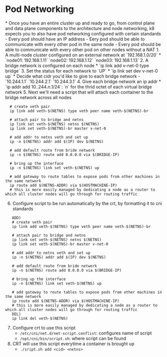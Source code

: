 <h1>Pod Networking</h1>
* Once you have an entire cluster up and ready to go, from control plane and data plane components to the architecture and node networking, k8 expects you to also have pod networking configured with certain standards
  - Every pod should have an IP address
  - Eery pod should be able to communicate with every other pod in the same node
  - Every pod should be able to communicate with every other pod on other nodes without a NAT
1. A multi-node cluster configured on an external network at `192.168.1.0/20`
   * `node01: 192.168.1.11` `node02: 192.168.1.12` `node03: 192.168.1.13`
2. A bridge network is configured on each node 
   * `ip link add v-net-0 type bridge`
3. Set the status for each network to `UP`
   * `ip link set dev v-net-0 up`
   * Decide what cidr you'd like to give to each bridge network
     - `10.244.1.1` `10.244.2.1` `10.244.3.1`
4. Give each bridge network an ip addr
   * `ip addr add 10..244.n.1/24`: `n` for the thrid octet of each virtual bridge network
5. Next we'll need a script that will attach each container to the bridge network across all nodes
  
   ```console
     # create veth pair
     ip link add veth-$(NETNS) type veth peer name veth-$(NETNS)-br
     
     # attach pair to bridge and netns
     ip link set veth-$(NETNS) netns $(NETNS)
     ip link set veth-$(NETNS)-br master v-net-0
     
     # add addr to netns veth and set up
     ip -n $(NETNS) addr add $(IP) dev $(NETNS)

     # add default route from bride network
     ip -n $(NETNS) route add 0.0.0.0 via $(BRIDGE-IP)
     
     # bring up the interface
     ip -n $(NETNS) link set veth-$(NETNS) up
     
     # add gateway to route tables to expose pods from other machines in the same network
     ip route add $(NETNS-ADDR) via $(HOSTMACHINE-IP)
     # this is more easily managed by dedicating a node as a router to which all cluster nodes will go through for routing traffic
  ``` 

6. Configure script to be run automatically by the crt, by formatting it to cni standards
  ```console
     ADD)
     # create veth pair
     ip link add veth-$(NETNS) type veth peer name veth-$(NETNS)-br

     # attach pair to bridge and netns
     ip link set veth-$(NETNS) netns $(NETNS)
     ip link set veth-$(NETNS)-br master v-net-0

     # add addr to netns veth and set up
     ip -n $(NETNS) addr add $(IP) dev $(NETNS)

     # add default route from bride network
     ip -n $(NETNS) route add 0.0.0.0 via $(BRIDGE-IP)

     # bring up the interface
     ip -n $(NETNS) link set veth-$(NETNS) up

     # add gateway to route tables to expose pods from other machines in the same network
     ip route add $(NETNS-ADDR) via $(HOSTMACHINE-IP)
     # this is more easily managed by dedicating a node as a router to which all cluster nodes will go through for routing traffic
     DEL)
     ip link del veth-$(NETNS)
  ```
7. Configure crt to use this script
   * `/etc/cni/net.d/net-script.conflist`: configures name of script
   * `/opt/cni/bin/script.sh`: where script can be found
8. CRT will use this script everytime a container is brought up
   * `./sript.sh add <cid> <netns>`

